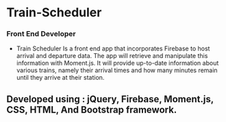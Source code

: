 # Train-Scheduler


### Front End Developer

* Train Scheduler Is a front end app that incorporates Firebase to host arrival and
departure data. The app will retrieve and manipulate this information with Moment.js. It will provide up-to-date information about various trains, namely their arrival times and how many minutes remain until they arrive at their station.


## Developed using : jQuery, Firebase, Moment.js, CSS, HTML, And Bootstrap framework.

	


